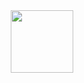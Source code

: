 <div id="header" align="center">
  <img src="https://media.giphy.com/media/9LQHvkbIzTSLe/giphy.gif" width="100"/>
</div>

